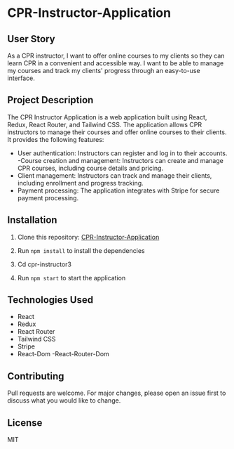 # CPR-Instructor-Application

## User Story
As a CPR instructor, I want to offer online courses to my clients so they can learn CPR in a convenient and accessible way. I want to be able to manage my courses and track my clients' progress through an easy-to-use interface.

## Project Description
The CPR Instructor Application is a web application built using React, Redux, React Router, and Tailwind CSS. The application allows CPR instructors to manage their courses and offer online courses to their clients. It provides the following features:

- User authentication: Instructors can register and log in to their accounts.
-Course creation and management: Instructors can create and manage CPR courses, including course details and pricing.
- Client management: Instructors can track and manage their clients, including enrollment and progress tracking.
- Payment processing: The application integrates with Stripe for secure payment processing.


## Installation
1. Clone this repository: [CPR-Instructor-Application](https://github.com/Doylej16/CPR-Instructor-Application)

2. Run `npm install` to install the dependencies
3. Cd cpr-instructor3
3. Run `npm start` to start the application

## Technologies Used
- React
- Redux
- React Router
- Tailwind CSS
- Stripe
- React-Dom
-React-Router-Dom

## Contributing
Pull requests are welcome. For major changes, please open an issue first to discuss what you would like to change.

## License
MIT
